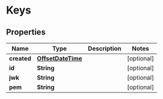 # Keys

## Properties
Name | Type | Description | Notes
------------ | ------------- | ------------- | -------------
**created** | [**OffsetDateTime**](OffsetDateTime.md) |  |  [optional]
**id** | **String** |  |  [optional]
**jwk** | **String** |  |  [optional]
**pem** | **String** |  |  [optional]
